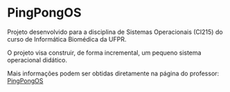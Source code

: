 # PingPongOS

Projeto desenvolvido para a disciplina de Sistemas Operacionais (CI215) do curso de Informática Biomédica da UFPR.

O projeto visa construir, de forma incremental, um pequeno sistema operacional didático.

Mais informações podem ser obtidas diretamente na página do professor: [PingPongOS](https://wiki.inf.ufpr.br/maziero/doku.php?id=so:pingpongos)
